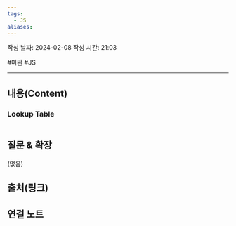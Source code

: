 ```yaml
---
tags:
  - JS
aliases:
---
```

작성 날짜: 2024-02-08
작성 시간: 21:03

#미완 #JS 

----
## 내용(Content)
### Lookup Table
```js

```

## 질문 & 확장

(없음)

## 출처(링크)


## 연결 노트










